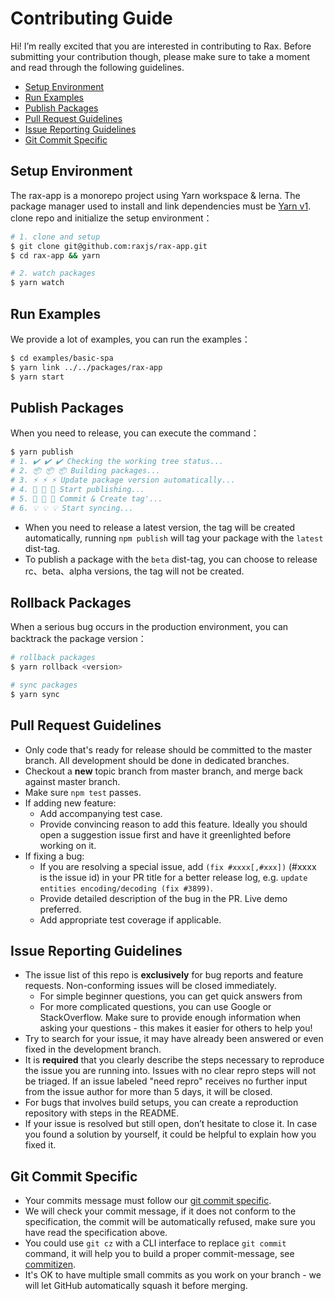 # Contributing Guide

Hi! I’m really excited that you are interested in contributing to Rax. Before submitting your contribution though, please make sure to take a moment and read through the following guidelines.

- [Setup Environment](#setup-environment)
- [Run Examples](#run-examples)
- [Publish Packages](publish-packages)
- [Pull Request Guidelines](#pull-request-guidelines)
- [Issue Reporting Guidelines](#issue-reporting-guidelines)
- [Git Commit Specific](#git-commit-specific)

## Setup Environment

The rax-app is a monorepo project using Yarn workspace & lerna. The package manager used to install and link dependencies must be [Yarn v1](https://classic.yarnpkg.com/).
clone repo and initialize the setup environment：

```bash
# 1. clone and setup
$ git clone git@github.com:raxjs/rax-app.git
$ cd rax-app && yarn

# 2. watch packages
$ yarn watch
```

## Run Examples

We provide a lot of examples, you can run the examples：

```bash
$ cd examples/basic-spa
$ yarn link ../../packages/rax-app
$ yarn start
```

## Publish Packages

When you need to release, you can execute the command：

```bash
$ yarn publish
# 1. ✔️ ✔️ ✔️ Checking the working tree status...
# 2. 📦 📦 📦 Building packages...
# 3. ⚡ ⚡ ⚡ Update package version automatically...
# 4. 🚀 🚀 🚀 Start publishing...
# 5. 🔖 🔖 🔖 Commit & Create tag'...
# 6. 💡 💡 💡 Start syncing...
```

* When you need to release a latest version, the tag will be created automatically, running `npm publish` will tag your package with the `latest` dist-tag.
* To publish a package with the `beta` dist-tag, you can choose to release rc、beta、alpha versions, the tag will not be created.

## Rollback Packages

When a serious bug occurs in the production environment, you can backtrack the package version：

```bash
# rollback packages
$ yarn rollback <version>

# sync packages
$ yarn sync
```


## Pull Request Guidelines

- Only code that's ready for release should be committed to the master branch. All development should be done in dedicated branches.
- Checkout a **new** topic branch from master branch, and merge back against master branch.
- Make sure `npm test` passes.
- If adding new feature:
  - Add accompanying test case.
  - Provide convincing reason to add this feature. Ideally you should open a suggestion issue first and have it greenlighted before working on it.
- If fixing a bug:
  - If you are resolving a special issue, add `(fix #xxxx[,#xxx])` (#xxxx is the issue id) in your PR title for a better release log, e.g. `update entities encoding/decoding (fix #3899)`.
  - Provide detailed description of the bug in the PR. Live demo preferred.
  - Add appropriate test coverage if applicable.

## Issue Reporting Guidelines

- The issue list of this repo is **exclusively** for bug reports and feature requests. Non-conforming issues will be closed immediately.
  - For simple beginner questions, you can get quick answers from
  - For more complicated questions, you can use Google or StackOverflow. Make sure to provide enough information when asking your questions - this makes it easier for others to help you!
- Try to search for your issue, it may have already been answered or even fixed in the development branch.
- It is **required** that you clearly describe the steps necessary to reproduce the issue you are running into. Issues with no clear repro steps will not be triaged. If an issue labeled "need repro" receives no further input from the issue author for more than 5 days, it will be closed.
- For bugs that involves build setups, you can create a reproduction repository with steps in the README.
- If your issue is resolved but still open, don’t hesitate to close it. In case you found a solution by yourself, it could be helpful to explain how you fixed it.

## Git Commit Specific

- Your commits message must follow our [git commit specific](./GIT_COMMIT_SPECIFIC.md).
- We will check your commit message, if it does not conform to the specification, the commit will be automatically refused, make sure you have read the specification above.
- You could use `git cz` with a CLI interface to replace `git commit` command, it will help you to build a proper commit-message, see [commitizen](https://github.com/commitizen/cz-cli).
- It's OK to have multiple small commits as you work on your branch - we will let GitHub automatically squash it before merging.
